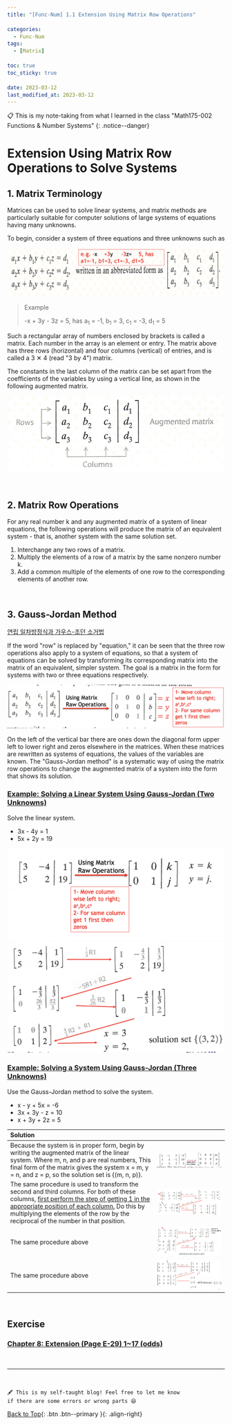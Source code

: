 ```yaml
---
title: "[Func-Num] 1.1 Extension Using Matrix Row Operations"

categories:
  - Func-Num
tags:
  - [Matrix]

toc: true
toc_sticky: true

date: 2023-03-12
last_modified_at: 2023-03-12
---
```


<!-- {% capture notice-2 %}

📋 This is the tech-news archives to help me keep track of what I am interested in!

- Reference tech news link: <https://thenextweb.com/news/blockchain-development-tech-career>
  {% endcapture %}

<div class="notice--danger">{{ notice-2 | markdownify }}</div> -->

📋 This is my note-taking from what I learned in the class "Math175-002 Functions & Number Systems"
{: .notice--danger}

# Extension Using Matrix Row Operations to Solve Systems

## 1. Matrix Terminology

Matrices can be used to solve linear systems, and matrix methods are particularly suitable for computer solutions of large systems of equations having many unknowns.

To begin, consider a system of three equations and three unknowns such as

![AbbreviatedForm](../../../assets/images/AbbreviatedForm.png)

> Example
>
> -x + 3y - 3z = 5, has a<sub>1</sub> = -1, b<sub>1</sub> = 3, c<sub>1</sub> = -3, d<sub>1</sub> = 5

Such a rectangular array of numbers enclosed by brackets is called a matrix. Each number in the array is an element or entry. The matrix above has three rows (horizontal) and four columns (vertical) of entries, and is called a 3 ✕ 4 (read "3 by 4") matrix.

The constants in the last column of the matrix can be set apart from the coefficients of the variables by using a vertical line, as shown in the following augmented matrix.

![AugmentedMatrix](../../../assets/images/AugmentedMatrix.png)

<br>

## 2. Matrix Row Operations

For any real number k and any augmented matrix of a system of linear equations, the following operations will produce the matrix of an equivalent system - that is, another system with the same solution set.

1. Interchange any two rows of a matrix.
2. Multiply the elements of a row of a matrix by the same nonzero number k.
3. Add a common multiple of the elements of one row to the corresponding elements of another row.

<br>

## 3. Gauss-Jordan Method

[연립 일차방정식과 가우스-조던 소거법](https://m.blog.naver.com/PostView.naver?isHttpsRedirect=true&blogId=qio910&logNo=221506757644)

If the word "row" is replaced by "equation," it can be seen that the three row operations also apply to a system of equations, so that a system of equations can be solved by transforming its corresponding matrix into the matrix of an equivalent, simpler system. The goal is a matrix in the form for systems with two or three equations respectively.

![MatrixRawOperations](../../../assets/images/MatrixRawOperations.png)

On the left of the vertical bar there are ones down the diagonal form upper left to lower right and zeros elsewhere in the matrices. When these matrices are rewritten as systems of equations, the values of the variables are known. The "Gauss-Jordan method" is a systematic way of using the matrix row operations to change the augmented matrix of a system into the form that shows its solution.

### <u>Example: Solving a Linear System Using Gauss-Jordan (Two Unknowns)</u>

Solve the linear system.

- 3x - 4y = 1
- 5x + 2y = 19

![GaussSolution1](../../../assets/images/GaussSolution1.png)
![GaussSolution2](../../../assets/images/GaussSolution2.png)

### <u>Example: Solving a System Using Gauss-Jordan (Three Unknowns)</u>

Use the Gauss-Jordan method to solve the system.

- x - y + 5x = -6
- 3x + 3y - z = 10
- x + 3y + 2z = 5

| Solution                                                                                                                                                                                                                                                                                 |                                                              |
| :--------------------------------------------------------------------------------------------------------------------------------------------------------------------------------------------------------------------------------------------------------------------------------------- | :----------------------------------------------------------- |
| Because the system is in proper form, begin by writing the augmented matrix of the linear system. Where m, n, and p are real numbers, This final form of the matrix gives the system x = m, y = n, and z = p, so the solution set is {(m, n, p)}.                                        | ![GaussSolution3](../../../assets/images/GaussSolution3.png) |
| The same procedure is used to transform the second and third columns. For both of these columns, <u>first perform the step of getting 1 in the appropriate position of each column.</u> Do this by multiplying the elements of the row by the reciprocal of the number in that position. | ![GaussSolution4](../../../assets/images/GaussSolution4.png) |
| The same procedure above                                                                                                                                                                                                                                                                 | ![GaussSolution5](../../../assets/images/GaussSolution5.png) |
| The same procedure above                                                                                                                                                                                                                                                                 | ![GaussSolution6](../../../assets/images/GaussSolution6.png) |

<br>

## Exercise

### <u>Chapter 8: Extension (Page E-29) 1~17 (odds)</u>

<br>

---

<br>

    🖋️ This is my self-taught blog! Feel free to let me know
    if there are some errors or wrong parts 😆

[Back to Top](#){: .btn .btn--primary }{: .align-right}

